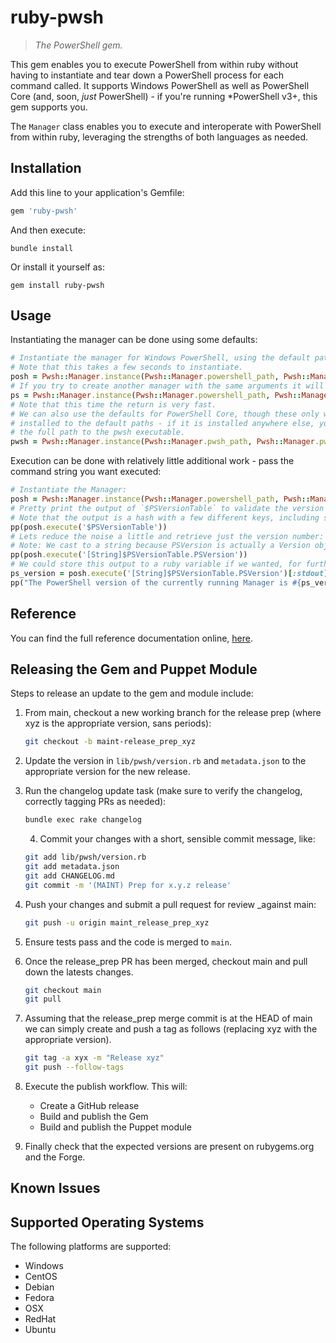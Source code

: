 # ruby-pwsh

> _The PowerShell gem._

This gem enables you to execute PowerShell from within ruby without having to instantiate and tear down a PowerShell process for each command called.
It supports Windows PowerShell as well as PowerShell Core (and, soon, _just_ PowerShell) - if you're running *PowerShell v3+, this gem supports you.

The `Manager` class enables you to execute and interoperate with PowerShell from within ruby, leveraging the strengths of both languages as needed.

## Installation

Add this line to your application's Gemfile:

```ruby
gem 'ruby-pwsh'
```

And then execute:

```shell
bundle install
```

Or install it yourself as:

```shell
gem install ruby-pwsh
```

## Usage

Instantiating the manager can be done using some defaults:

```ruby
# Instantiate the manager for Windows PowerShell, using the default path and arguments
# Note that this takes a few seconds to instantiate.
posh = Pwsh::Manager.instance(Pwsh::Manager.powershell_path, Pwsh::Manager.powershell_args)
# If you try to create another manager with the same arguments it will reuse the existing one.
ps = Pwsh::Manager.instance(Pwsh::Manager.powershell_path, Pwsh::Manager.powershell_args)
# Note that this time the return is very fast.
# We can also use the defaults for PowerShell Core, though these only work if PowerShell is
# installed to the default paths - if it is installed anywhere else, you'll need to specify
# the full path to the pwsh executable.
pwsh = Pwsh::Manager.instance(Pwsh::Manager.pwsh_path, Pwsh::Manager.pwsh_args)
```

Execution can be done with relatively little additional work - pass the command string you want executed:

```ruby
# Instantiate the Manager:
posh = Pwsh::Manager.instance(Pwsh::Manager.powershell_path, Pwsh::Manager.powershell_args)
# Pretty print the output of `$PSVersionTable` to validate the version of PowerShell running
# Note that the output is a hash with a few different keys, including stdout.
pp(posh.execute('$PSVersionTable'))
# Lets reduce the noise a little and retrieve just the version number:
# Note: We cast to a string because PSVersion is actually a Version object.
pp(posh.execute('[String]$PSVersionTable.PSVersion'))
# We could store this output to a ruby variable if we wanted, for further use:
ps_version = posh.execute('[String]$PSVersionTable.PSVersion')[:stdout].strip
pp("The PowerShell version of the currently running Manager is #{ps_version}")
```

## Reference

You can find the full reference documentation online, [here](https://rubydoc.info/gems/ruby-pwsh).

<!-- ## Development

After checking out the repo, run `bin/setup` to install dependencies. Then, run `rake spec` to run the tests. You can also run `bin/console` for an interactive prompt that will allow you to experiment.

To install this gem onto your local machine, run `bundle exec rake install`. To release a new version, update the version number in `version.rb`, and then run `bundle exec rake release`, which will create a git tag for the version, push git commits and tags, and push the `.gem` file to [rubygems.org](https://rubygems.org). -->

## Releasing the Gem and Puppet Module

Steps to release an update to the gem and module include:

1. From main, checkout a new working branch for the release prep (where xyz is the appropriate version, sans periods):
   ```bash
   git checkout -b maint-release_prep_xyz
   ```

2. Update the version in `lib/pwsh/version.rb` and `metadata.json` to the appropriate version for the new release.

3. Run the changelog update task (make sure to verify the changelog, correctly tagging PRs as needed):
   ```bash
   bundle exec rake changelog
   ```

   4. Commit your changes with a short, sensible commit message, like:
   ```bash
   git add lib/pwsh/version.rb
   git add metadata.json
   git add CHANGELOG.md
   git commit -m '(MAINT) Prep for x.y.z release'
   ```

5. Push your changes and submit a pull request for review _against main:
   ```bash
   git push -u origin maint_release_prep_xyz
   ```

6. Ensure tests pass and the code is merged to `main`.

7. Once the release_prep PR has been merged, checkout main and pull down the latests changes.
   ```bash
   git checkout main
   git pull
   ```

8. Assuming that the release_prep merge commit is at the HEAD of main we can simply create and push a tag as follows (replacing xyz with the appropriate version).
   ```bash
   git tag -a xyx -m "Release xyz"
   git push --follow-tags
   ```

9. Execute the publish workflow. This will:
   - Create a GitHub release
   - Build and publish the Gem
   - Build and publish the Puppet module

10. Finally check that the expected versions are present on rubygems.org and the Forge.

## Known Issues

## Supported Operating Systems

The following platforms are supported:

- Windows
- CentOS
- Debian
- Fedora
- OSX
- RedHat
- Ubuntu
